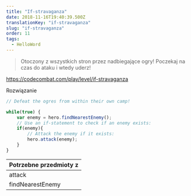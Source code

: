 ```yaml
---
title: "If-stravaganza"
date: 2018-11-16T19:40:39.500Z
translationKey: "if-stravaganza"
slug: "if-stravaganza"
order: 11
tags:
  - HelloWord
---
```


> Otoczony z wszystkich stron przez nadbiegające ogry! Poczekaj na czas do ataku i wtedy uderz!

https://codecombat.com/play/level/if-stravaganza

Rozwiązanie

```javascript
// Defeat the ogres from within their own camp!

while(true) {
    var enemy = hero.findNearestEnemy();
    // Use an if-statement to check if an enemy exists:
    if(enemy){
        // Attack the enemy if it exists:
        hero.attack(enemy);
    }  
}

```

Potrzebne przedmioty z |
--- |
attack |
findNearestEnemy |


